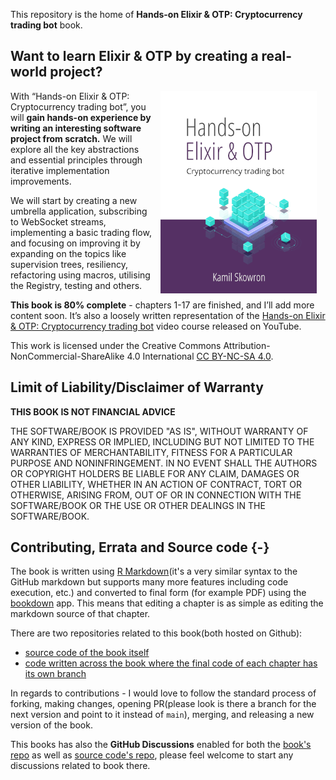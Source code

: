 This repository is the home of **Hands-on Elixir & OTP: Cryptocurrency trading bot** book.

## Want to learn Elixir & OTP by creating a real-world project?

<img src="images/cover.png" width="250" height="324" alt="The book cover" align="right" style="margin: 0 1em 0 1em"/>

With “Hands-on Elixir & OTP: Cryptocurrency trading bot”, you will **gain hands-on experience by writing an interesting software project from scratch.** We will explore all the key abstractions and essential principles through iterative implementation improvements.

We will start by creating a new umbrella application, subscribing to WebSocket streams, implementing a basic trading flow, and focusing on improving it by expanding on the topics like supervision trees, resiliency, refactoring using macros, utilising the Registry, testing and others.

**This book is 80% complete** - chapters 1-17 are finished, and I’ll add more content soon. It’s also a loosely written representation of the [Hands-on Elixir & OTP: Cryptocurrency trading bot](https://www.youtube.com/watch?v=wVYIx7M6o28&list=PLxsE19GnjC5Nv1CbeKOiS5YqGqw35aZFJ) video course released on YouTube.

This work is licensed under the Creative Commons Attribution-NonCommercial-ShareAlike 4.0 International [CC BY-NC-SA 4.0](https://creativecommons.org/licenses/by-nc-sa/4.0/).

## Limit of Liability/Disclaimer of Warranty

**THIS BOOK IS NOT FINANCIAL ADVICE**

THE SOFTWARE/BOOK IS PROVIDED "AS IS", WITHOUT WARRANTY OF ANY KIND, EXPRESS OR IMPLIED, INCLUDING BUT NOT LIMITED TO THE WARRANTIES OF MERCHANTABILITY, FITNESS FOR A PARTICULAR PURPOSE AND NONINFRINGEMENT. IN NO EVENT SHALL THE AUTHORS OR COPYRIGHT HOLDERS BE LIABLE FOR ANY CLAIM, DAMAGES OR OTHER LIABILITY, WHETHER IN AN ACTION OF CONTRACT, TORT OR OTHERWISE, ARISING FROM, OUT OF OR IN CONNECTION WITH THE SOFTWARE/BOOK OR THE USE OR OTHER DEALINGS IN THE SOFTWARE/BOOK.

## Contributing, Errata and Source code {-}

The book is written using [R Markdown](http://rmarkdown.rstudio.com/)(it's a very similar syntax to the GitHub markdown but supports many more features including code execution, etc.) and converted to final form (for example PDF) using the [bookdown](https://www.bookdown.org/) app. This means that editing a chapter is as simple as editing the markdown source of that chapter.

There are two repositories related to this book(both hosted on Github):

* [source code of the book itself](https://github.com/frathon/hands-on-elixir-and-otp-cryptocurrency-trading-bot)
* [code written across the book where the final code of each chapter has its own branch](https://github.com/frathon/hands-on-elixir-and-otp-cryptocurrency-trading-bot-source-code)

In regards to contributions - I would love to follow the standard process of forking, making changes, opening PR(please look is there a branch for the next version and point to it instead of `main`), merging, and releasing a new version of the book.

This books has also the **GitHub Discussions** enabled for both the [book's repo](https://github.com/frathon/hands-on-elixir-and-otp-cryptocurrency-trading-bot/discussions) as well as [source code's repo](https://github.com/frathon/hands-on-elixir-and-otp-cryptocurrency-trading-bot-source-code/discussions), please feel welcome to start any discussions related to book there.
